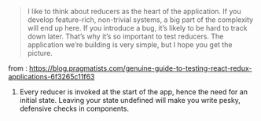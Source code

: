 > I like to think about reducers as the heart of the application. If you develop feature-rich, non-trivial systems, a big part of the complexity will end up here. If you introduce a bug, it’s likely to be hard to track down later. That’s why it’s so important to test reducers. The application we’re building is very simple, but I hope you get the picture.

from : https://blog.pragmatists.com/genuine-guide-to-testing-react-redux-applications-6f3265c11f63

1. Every reducer is invoked at the start of the app, hence the need for an initial state. Leaving your state undefined will make you write pesky, defensive checks in components.
